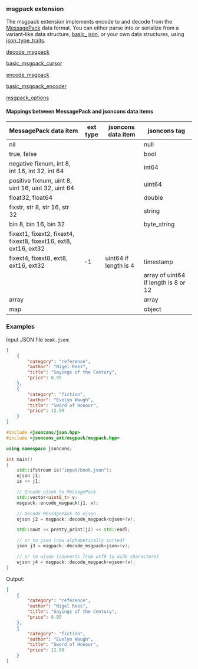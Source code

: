 ### msgpack extension

The msgpack extension implements encode to and decode from the [MessagePack](http://msgpack.org/index.html) data format.
You can either parse into or serialize from a variant-like data structure, [basic_json](../basic_json.md), or your own
data structures, using [json_type_traits](../json_type_traits.md).


[decode_msgpack](decode_msgpack.md)

[basic_msgpack_cursor](basic_msgpack_cursor.md)

[encode_msgpack](encode_msgpack.md)

[basic_msgpack_encoder](basic_msgpack_encoder.md)

[msgpack_options](msgpack_options.md)

#### Mappings between MessagePack and jsoncons data items

MessagePack data item                              |ext type | jsoncons data item|jsoncons tag  
-------------------------------------------------- |-----------------|---------------|------------------
 nil                                               ||&#160;                 | null          |                  
 true, false                                     ||&#160;                 | bool          |                  
 negative fixnum, int 8, int 16, int 32, int 64    ||&#160;                 | int64         |                  
 positive fixnum, uint 8, uint 16, uint 32, uint 64||&#160;                 | uint64        |                  
 float32, float64                                ||&#160;                 | double        |                  
 fixstr, str 8, str 16, str 32                   ||&#160;                 | string        |                  
 bin 8, bin 16, bin 32                           | |&#160;                | byte_string   |                  
 fixext1, fixext2, fixext4, fixext8, fixext16, ext8, ext16, ext32    |                 |               |
 fixext4, fixext8, ext8, ext16, ext32    |-1                 |uint64 if length is 4               | timestamp
|&#160;                                         | |&#160;                  |array of uint64 if length is 8 or 12| timestamp
 array                                             ||&#160;                 | array         |                  
 map                                               ||&#160;                 | object        |                  

### Examples

Input JSON file `book.json`:

```json
[
    {
        "category": "reference",
        "author": "Nigel Rees",
        "title": "Sayings of the Century",
        "price": 8.95
    },
    {
        "category": "fiction",
        "author": "Evelyn Waugh",
        "title": "Sword of Honour",
        "price": 12.99
    }
]
```
```c++
#include <jsoncons/json.hpp>
#include <jsoncons_ext/msgpack/msgpack.hpp>

using namespace jsoncons;

int main()
{
    std::ifstream is("input/book.json");
    ojson j1;
    is >> j1;

    // Encode ojson to MessagePack
    std::vector<uint8_t> v;
    msgpack::encode_msgpack(j1, v);

    // Decode MessagePack to ojson 
    ojson j2 = msgpack::decode_msgpack<ojson>(v);

    std::cout << pretty_print(j2) << std::endl;

    // or to json (now alphabetically sorted)
    json j3 = msgpack::decode_msgpack<json>(v);

    // or to wjson (converts from utf8 to wide characters)
    wjson j4 = msgpack::decode_msgpack<wjson>(v);
}
```
Output:
```json
[
    {
        "category": "reference",
        "author": "Nigel Rees",
        "title": "Sayings of the Century",
        "price": 8.95
    },
    {
        "category": "fiction",
        "author": "Evelyn Waugh",
        "title": "Sword of Honour",
        "price": 12.99
    }
]
```



